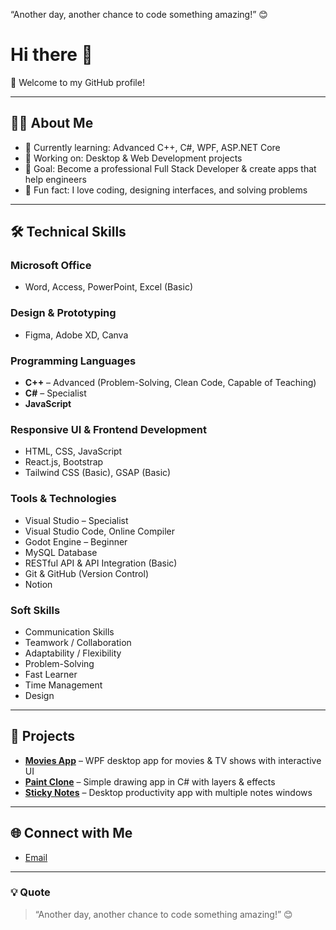 “Another day, another chance to code something amazing!” 😊

# Hi there 👋

🌸 Welcome to my GitHub profile!  

---

## 👩‍💻 About Me
- 🌱 Currently learning: Advanced C++, C#, WPF, ASP.NET Core  
- 💼 Working on: Desktop & Web Development projects  
- 🎯 Goal: Become a professional Full Stack Developer & create apps that help engineers  
- 🤍 Fun fact: I love coding, designing interfaces, and solving problems  

---

## 🛠️ Technical Skills

### Microsoft Office
- Word, Access, PowerPoint, Excel (Basic)  

### Design & Prototyping
- Figma, Adobe XD, Canva  

### Programming Languages
- **C++** – Advanced (Problem-Solving, Clean Code, Capable of Teaching)  
- **C#** – Specialist  
- **JavaScript**  

### Responsive UI & Frontend Development
- HTML, CSS, JavaScript  
- React.js, Bootstrap  
- Tailwind CSS (Basic), GSAP (Basic)  

### Tools & Technologies
- Visual Studio – Specialist  
- Visual Studio Code, Online Compiler  
- Godot Engine – Beginner  
- MySQL Database  
- RESTful API & API Integration (Basic)  
- Git & GitHub (Version Control)  
- Notion  

### Soft Skills
- Communication Skills  
- Teamwork / Collaboration  
- Adaptability / Flexibility  
- Problem-Solving  
- Fast Learner  
- Time Management  
- Design  

---

## 📂 Projects
- **[Movies App](#)** – WPF desktop app for movies & TV shows with interactive UI  
- **[Paint Clone](#)** – Simple drawing app in C# with layers & effects  
- **[Sticky Notes](#)** – Desktop productivity app with multiple notes windows  

---

## 🌐 Connect with Me 
- [Email](mailto:your-email@example.com)  

---

### 💡 Quote
> “Another day, another chance to code something amazing!” 😊
